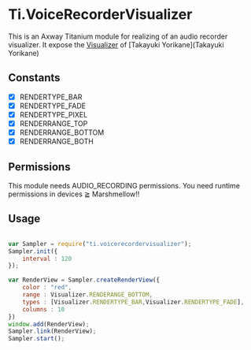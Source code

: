 # Ti.VoiceRecorderVisualizer

This is  an Axway Titanium module for realizing of an audio recorder visualizer. It expose the [Visualizer](https://github.com/tyorikan/voice-recording-visualizer) of [Takayuki Yorikane](Takayuki Yorikane) 


## Constants

- [x] RENDERTYPE_BAR
- [x] RENDERTYPE_FADE
- [x] RENDERTYPE_PIXEL
- [x] RENDERRANGE_TOP
- [x] RENDERRANGE_BOTTOM
- [x] RENDERRANGE_BOTH

## Permissions
This module needs AUDIO_RECORDING permissions. You need runtime permissions in devices ≧ Marshmellow!! 

## Usage

```javascript

var Sampler = require("ti.voicerecordervisualizer");
Sampler.init({
	interval : 120
});

var RenderView = Sampler.createRenderView({
	color : "red",
	range : Visualizer.RENDERANGE_BOTTOM,
	types : [Visualizer.RENDERTYPE_BAR,Visualizer.RENDERTYPE_FADE],
	columns : 10
})
window.add(RenderView);
Sampler.link(RenderView);
Sampler.start();

```


